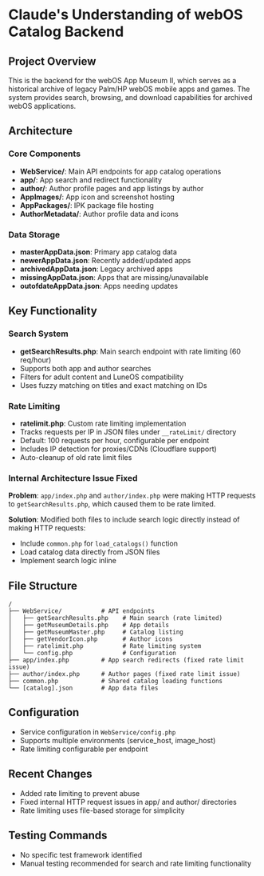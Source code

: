 # Claude's Understanding of webOS Catalog Backend

## Project Overview
This is the backend for the webOS App Museum II, which serves as a historical archive of legacy Palm/HP webOS mobile apps and games. The system provides search, browsing, and download capabilities for archived webOS applications.

## Architecture

### Core Components
- **WebService/**: Main API endpoints for app catalog operations
- **app/**: App search and redirect functionality  
- **author/**: Author profile pages and app listings by author
- **AppImages/**: App icon and screenshot hosting
- **AppPackages/**: IPK package file hosting
- **AuthorMetadata/**: Author profile data and icons

### Data Storage
- **masterAppData.json**: Primary app catalog data
- **newerAppData.json**: Recently added/updated apps
- **archivedAppData.json**: Legacy archived apps
- **missingAppData.json**: Apps that are missing/unavailable
- **outofdateAppData.json**: Apps needing updates

## Key Functionality

### Search System
- **getSearchResults.php**: Main search endpoint with rate limiting (60 req/hour)
- Supports both app and author searches
- Filters for adult content and LuneOS compatibility
- Uses fuzzy matching on titles and exact matching on IDs

### Rate Limiting
- **ratelimit.php**: Custom rate limiting implementation
- Tracks requests per IP in JSON files under `__rateLimit/` directory
- Default: 100 requests per hour, configurable per endpoint
- Includes IP detection for proxies/CDNs (Cloudflare support)
- Auto-cleanup of old rate limit files

### Internal Architecture Issue Fixed
**Problem**: `app/index.php` and `author/index.php` were making HTTP requests to `getSearchResults.php`, which caused them to be rate limited.

**Solution**: Modified both files to include search logic directly instead of making HTTP requests:
- Include `common.php` for `load_catalogs()` function
- Load catalog data directly from JSON files
- Implement search logic inline

## File Structure
```
/
├── WebService/           # API endpoints
│   ├── getSearchResults.php    # Main search (rate limited)
│   ├── getMuseumDetails.php    # App details
│   ├── getMuseumMaster.php     # Catalog listing
│   ├── getVendorIcon.php       # Author icons
│   ├── ratelimit.php           # Rate limiting system
│   └── config.php              # Configuration
├── app/index.php         # App search redirects (fixed rate limit issue)
├── author/index.php      # Author pages (fixed rate limit issue)
├── common.php            # Shared catalog loading functions
└── [catalog].json        # App data files
```

## Configuration
- Service configuration in `WebService/config.php`
- Supports multiple environments (service_host, image_host)
- Rate limiting configurable per endpoint

## Recent Changes
- Added rate limiting to prevent abuse
- Fixed internal HTTP request issues in app/ and author/ directories
- Rate limiting uses file-based storage for simplicity

## Testing Commands
- No specific test framework identified
- Manual testing recommended for search and rate limiting functionality